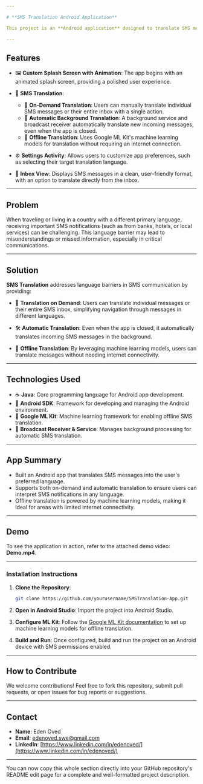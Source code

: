```yaml
---

# **SMS Translation Android Application**

This project is an **Android application** designed to translate SMS messages either on-demand or automatically. It allows users to translate messages into their preferred language, making communication more accessible, especially while traveling or receiving messages in foreign languages. It also includes **offline translation** capabilities powered by machine learning models, ensuring users can translate messages without an internet connection.

---
```


## **Features**

- 🖼️ **Custom Splash Screen with Animation**: The app begins with an animated splash screen, providing a polished user experience.
  
- 📲 **SMS Translation**:
  - 🔄 **On-Demand Translation**: Users can manually translate individual SMS messages or their entire inbox with a single action.
  - 🔧 **Automatic Background Translation**: A background service and broadcast receiver automatically translate new incoming messages, even when the app is closed.
  - 📶 **Offline Translation**: Uses Google ML Kit's machine learning models for translation without requiring an internet connection.

- ⚙️ **Settings Activity**: Allows users to customize app preferences, such as selecting their target translation language.

- 📩 **Inbox View**: Displays SMS messages in a clean, user-friendly format, with an option to translate directly from the inbox.

---

## **Problem**

When traveling or living in a country with a different primary language, receiving important SMS notifications (such as from banks, hotels, or local services) can be challenging. This language barrier may lead to misunderstandings or missed information, especially in critical communications.

---

## **Solution**

**SMS Translation** addresses language barriers in SMS communication by providing:

- 🔄 **Translation on Demand**: Users can translate individual messages or their entire SMS inbox, simplifying navigation through messages in different languages.
  
- 🛠️ **Automatic Translation**: Even when the app is closed, it automatically translates incoming SMS messages in the background.

- 📶 **Offline Translation**: By leveraging machine learning models, users can translate messages without needing internet connectivity.

---

## **Technologies Used**

- ☕ **Java**: Core programming language for Android app development.
- 📱 **Android SDK**: Framework for developing and managing the Android environment.
- 🤖 **Google ML Kit**: Machine learning framework for enabling offline SMS translation.
- 🔄 **Broadcast Receiver & Service**: Manages background processing for automatic SMS translation.

---

## **App Summary**

- Built an Android app that translates SMS messages into the user's preferred language.
- Supports both on-demand and automatic translation to ensure users can interpret SMS notifications in any language.
- Offline translation is powered by machine learning models, making it ideal for areas with limited internet connectivity.

---

## **Demo**

To see the application in action, refer to the attached demo video: **Demo.mp4**.

---

### **Installation Instructions**

1. **Clone the Repository**:
   ```bash
   git clone https://github.com/yourusername/SMSTranslation-App.git
   ```

2. **Open in Android Studio**: Import the project into Android Studio.

3. **Configure ML Kit**: Follow the [Google ML Kit documentation](https://developers.google.com/ml-kit) to set up machine learning models for offline translation.

4. **Build and Run**: Once configured, build and run the project on an Android device with SMS permissions enabled.

---

## **How to Contribute**

We welcome contributions! Feel free to fork this repository, submit pull requests, or open issues for bug reports or suggestions.

---

## **Contact**

- **Name**: Eden Oved
- **Email**: edenoved.swe@gmail.com
- **LinkedIn**: [https://www.linkedin.com/in/edenoved/](https://www.linkedin.com/in/edenoved/)

---

You can now copy this whole section directly into your GitHub repository's README edit page for a complete and well-formatted project description.
